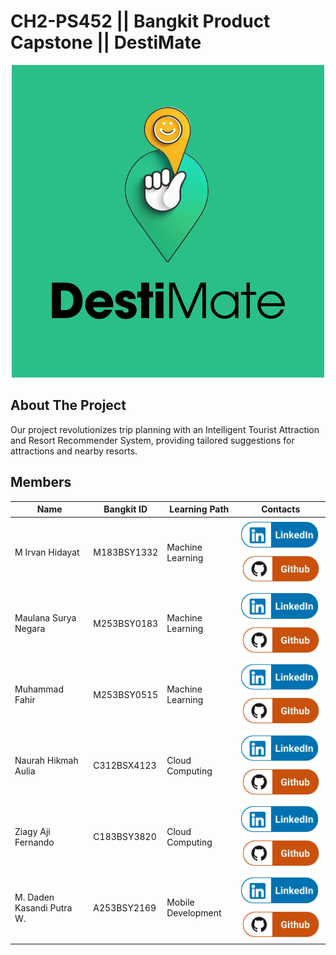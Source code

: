 
# CH2-PS452 || Bangkit Product Capstone || DestiMate

<p align="center">
    <img src="https://github.com/mausneg/CH2-PS452-Capstone/blob/main/Profile/DestiMate.png" alt="DestiMate"><br>
</p>



## About The Project

<p>
Our project revolutionizes trip planning with an Intelligent Tourist Attraction and Resort Recommender System, providing tailored suggestions for attractions and nearby resorts.
</p>




## Members
| Name                    | Bangkit ID  | Learning Path      | Contacts                                                                                                                                                                                |
| ----------------------- | ----------- | ------------------ | ---------------------------------------------------------------------------------------------------------------------------------------------------------------------------------------------------------- |
| M Irvan Hidayat | M183BSY1332 | Machine Learning | [![](https://github.com/mausneg/CH2-PS452-Capstone/blob/main/Profile/LinkedIn.png)](https://github.com/irvanhidayat)[![](https://github.com/mausneg/CH2-PS452-Capstone/blob/main/Profile/github.png)](www.linkedin.com/in/mirvanhidayat)                        |
| Maulana Surya Negara       | M253BSY0183 | Machine Learning | [![](https://github.com/mausneg/CH2-PS452-Capstone/blob/main/Profile/LinkedIn.png)]()[![](https://github.com/mausneg/CH2-PS452-Capstone/blob/main/Profile/github.png)]()         |
| Muhammad Fahir          | M253BSY0515 | Machine Learning   | [![](https://github.com/mausneg/CH2-PS452-Capstone/blob/main/Profile/LinkedIn.png)]()[![](https://github.com/mausneg/CH2-PS452-Capstone/blob/main/Profile/github.png)]()                              |
| Naurah Hikmah Aulia       | C312BSX4123 | Cloud Computing   | [![](https://github.com/mausneg/CH2-PS452-Capstone/blob/main/Profile/LinkedIn.png)]()[![](https://github.com/mausneg/CH2-PS452-Capstone/blob/main/Profile/github.png)]() |
| Ziagy Aji Fernando            | C183BSY3820 | Cloud Computing     | [![](https://github.com/mausneg/CH2-PS452-Capstone/blob/main/Profile/LinkedIn.png)]()[![](https://github.com/mausneg/CH2-PS452-Capstone/blob/main/Profile/github.png)]()                   |
| M. Daden Kasandi Putra W.            | A253BSY2169 | Mobile Development     | [![](https://github.com/mausneg/CH2-PS452-Capstone/blob/main/Profile/LinkedIn.png)]()[![](https://github.com/mausneg/CH2-PS452-Capstone/blob/main/Profile/github.png)]()                   |
